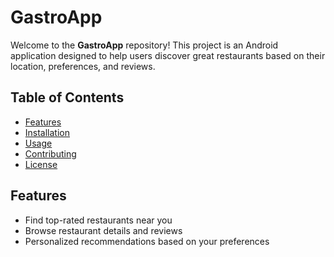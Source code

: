 # **GastroApp**

Welcome to the **GastroApp** repository! This project is an Android application designed to help users discover great restaurants based on their location, preferences, and reviews.

## **Table of Contents**

- [Features](#features)  
- [Installation](#installation)  
- [Usage](#usage)  
- [Contributing](#contributing)  
- [License](#license)  

## **Features**  

- Find top-rated restaurants near you  
- Browse restaurant details and reviews  
- Personalized recommendations based on your preferences  

